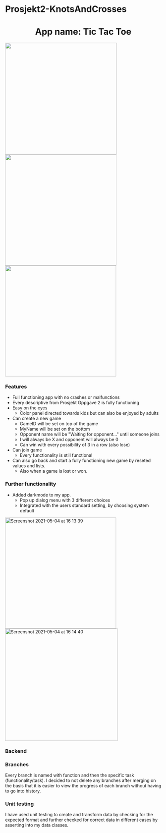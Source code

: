# Prosjekt2-KnotsAndCrosses

<h1 align="Center">App name: Tic Tac Toe</h1>

<img width="360" src="https://user-images.githubusercontent.com/73124270/117058560-11410f80-ad1f-11eb-89a4-346aad8fb3b1.png">
<img width="359" src="https://user-images.githubusercontent.com/73124270/117058620-2ae25700-ad1f-11eb-974c-c2db989ccb4d.png">
<img width="358" src="https://user-images.githubusercontent.com/73124270/117058666-346bbf00-ad1f-11eb-8e89-e7a188d734d6.png">



<h3 align="Left">Features</h3>


* Full functioning app with no crashes or malfunctions
* Every descriptive from Prosjekt Oppgave 2 is fully functioning
* Easy on the eyes
  * Color panel directed towards kids but can also be enjoyed by adults
* Can create a new game 
  * GameID will be set on top of the game
  * MyName will be set on the bottom
  * Opponent name will be "Waiting for opponent..." until someone joins
  * I will always be X and opponent will always be 0
  * Can win with every possibility of 3 in a row (also lose)
* Can join game
  * Every functionality is still functional
* Can also go back and start a fully functioning new game by reseted values and lists.
  * Also when a game is lost or won.


<h3 align="Left">Further functionality</h3>

*  Added darkmode to my app.
   *  Pop up dialog menu with 3 different choices
   *  Integrated with the users standard setting, by choosing system default


<img width="358" alt="Screenshot 2021-05-04 at 16 13 39" src="https://user-images.githubusercontent.com/73124270/117058705-3d5c9080-ad1f-11eb-885e-10ce2c991e8e.png">

<img width="363" alt="Screenshot 2021-05-04 at 16 14 40" src="https://user-images.githubusercontent.com/73124270/117058723-42214480-ad1f-11eb-95a4-1977f0f65492.png">



<h3 align="Left">Backend</h3>

  
<h3 align="Left">Branches</h3>
Every branch is named with function and then the specific task (functionality/task). I decided to not delete any branches after merging on the basis that it is easier to view the progress of each branch without having to go into history. 


<h3 align="Left">Unit testing</h3>
I have used unit testing to create and transform data by checking for the expected format and further checked for correct data in different cases by asserting into my data classes. 

